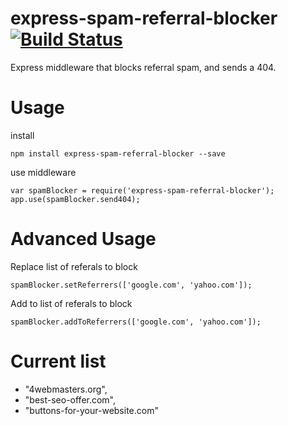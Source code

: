 # express-spam-referral-blocker [![Build Status](https://travis-ci.org/bjoshuanoah/express-spam-referral-blocker.svg?branch=master)](https://travis-ci.org/bjoshuanoah/express-spam-referral-blocker)
Express middleware that blocks referral spam, and sends a 404. 


# Usage

  install
  
    npm install express-spam-referral-blocker --save
  
  use middleware
  
    var spamBlocker = require('express-spam-referral-blocker');
    app.use(spamBlocker.send404);


# Advanced Usage

  Replace list of referals to block

  	spamBlocker.setReferrers(['google.com', 'yahoo.com']);

  Add to list of referals to block

  	spamBlocker.addToReferrers(['google.com', 'yahoo.com']);


# Current list

  * "4webmasters.org",
  * "best-seo-offer.com",
  * "buttons-for-your-website.com"	
